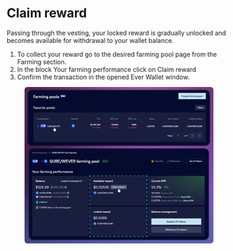 # Claim reward

Passing through the vesting, your locked reward is gradually unlocked and becomes available for withdrawal to your wallet balance.

1. To collect your reward go to the desired farming pool page from the Farming section.
2. In the block Your farming performance click on Claim reward&#x20;
3. Confirm the transaction in the opened Ever Wallet window.

<figure><img src="../../../../.gitbook/assets/image (366).png" alt=""><figcaption></figcaption></figure>
